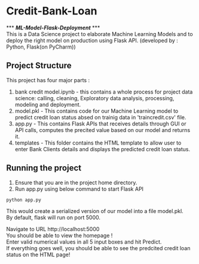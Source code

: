 # Credit-Bank-Loan

*** ***ML-Model-Flask-Deployment*** ***  
This is a Data Science project to elaborate Machine Learning Models and to deploy the right model on production using Flask API.
(developed by : Python, Flask(on PyCharm))

## Project Structure
This project has four major parts :

1. bank credit model.ipynb - this contains a whole process for project data science: calling, cleaning, Exploratory data analysis, processing, modeling and deployment.
2. model.pkl - This contains code for our Machine Learning model to predict credit loan status absed on trainig data in 'traincredit.csv' file.
3. app.py - This contains Flask APIs that receives details through GUI or API calls, computes the precited value based on our model and returns it.
4. templates - This folder contains the HTML template to allow user to enter Bank Clients details and displays the predicted credit loan status. 

## Running the project

1. Ensure that you are in the project home directory. 
2. Run app.py using below command to start Flask API
```
python app.py
```
This would create a serialized version of our model into a file model.pkl.  
By default, flask will run on port 5000.  

Navigate to URL http://localhost:5000  
You should be able to view the homepage !  
Enter valid numerical values in all 5 input boxes and hit Predict.  
If everything goes well, you should be able to see the predcited credit loan status on the HTML page!  
